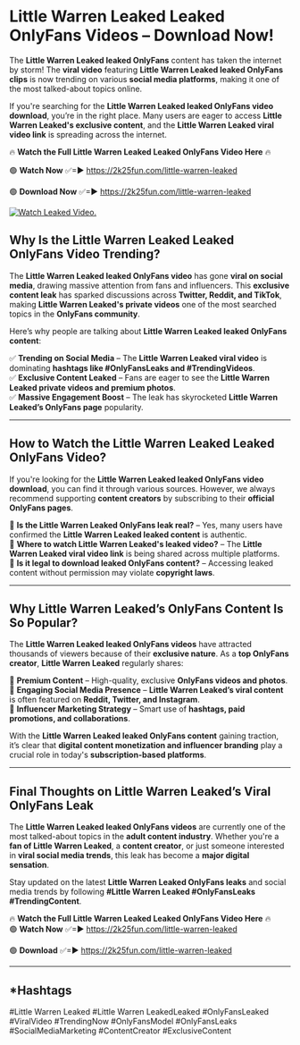 # Little Warren Leaked Leaked OnlyFans Videos – Download Now!

The **Little Warren Leaked leaked OnlyFans** content has taken the internet by storm! The **viral video** featuring **Little Warren Leaked leaked OnlyFans clips** is now trending on various **social media platforms**, making it one of the most talked-about topics online.  

If you're searching for the **Little Warren Leaked leaked OnlyFans video download**, you’re in the right place. Many users are eager to access **Little Warren Leaked's exclusive content**, and the **Little Warren Leaked viral video link** is spreading across the internet.  

🔥 **Watch the Full Little Warren Leaked Leaked OnlyFans Video Here** 🔥  

🟢 **Watch Now** ✅=► https://2k25fun.com/little-warren-leaked

🟢 **Download Now** ✅=► https://2k25fun.com/little-warren-leaked

[![Watch Leaked Video.](https://miro.medium.com/v2/resize:fit:828/format:webp/1*cilzJN44JGOrTw9NJCrNHA.gif "Watch Leaked Video")](https://2k25fun.com/little-warren-leaked)

## **Why Is the Little Warren Leaked Leaked OnlyFans Video Trending?**  

The **Little Warren Leaked leaked OnlyFans video** has gone **viral on social media**, drawing massive attention from fans and influencers. This **exclusive content leak** has sparked discussions across **Twitter, Reddit, and TikTok**, making **Little Warren Leaked's private videos** one of the most searched topics in the **OnlyFans community**.  

Here’s why people are talking about **Little Warren Leaked leaked OnlyFans content**:  

✅ **Trending on Social Media** – The **Little Warren Leaked viral video** is dominating **hashtags like #OnlyFansLeaks and #TrendingVideos**.  
✅ **Exclusive Content Leaked** – Fans are eager to see the **Little Warren Leaked private videos and premium photos**.  
✅ **Massive Engagement Boost** – The leak has skyrocketed **Little Warren Leaked’s OnlyFans page** popularity.  

---

## **How to Watch the Little Warren Leaked Leaked OnlyFans Video?**  

If you're looking for the **Little Warren Leaked leaked OnlyFans video download**, you can find it through various sources. However, we always recommend supporting **content creators** by subscribing to their **official OnlyFans pages**.  

🔹 **Is the Little Warren Leaked OnlyFans leak real?** – Yes, many users have confirmed the **Little Warren Leaked leaked content** is authentic.  
🔹 **Where to watch Little Warren Leaked's leaked video?** – The **Little Warren Leaked viral video link** is being shared across multiple platforms.  
🔹 **Is it legal to download leaked OnlyFans content?** – Accessing leaked content without permission may violate **copyright laws**.  

---

## **Why Little Warren Leaked’s OnlyFans Content Is So Popular?**  

The **Little Warren Leaked leaked OnlyFans videos** have attracted thousands of viewers because of their **exclusive nature**. As a **top OnlyFans creator**, **Little Warren Leaked** regularly shares:  

📌 **Premium Content** – High-quality, exclusive **OnlyFans videos and photos**.  
📌 **Engaging Social Media Presence** – **Little Warren Leaked’s viral content** is often featured on **Reddit, Twitter, and Instagram**.  
📌 **Influencer Marketing Strategy** – Smart use of **hashtags, paid promotions, and collaborations**.  

With the **Little Warren Leaked leaked OnlyFans content** gaining traction, it’s clear that **digital content monetization and influencer branding** play a crucial role in today's **subscription-based platforms**.  

---

## **Final Thoughts on Little Warren Leaked’s Viral OnlyFans Leak**  

The **Little Warren Leaked leaked OnlyFans videos** are currently one of the most talked-about topics in the **adult content industry**. Whether you're a **fan of Little Warren Leaked**, a **content creator**, or just someone interested in **viral social media trends**, this leak has become a **major digital sensation**.  

Stay updated on the latest **Little Warren Leaked OnlyFans leaks** and social media trends by following **#Little Warren Leaked #OnlyFansLeaks #TrendingContent**.  

🔥 **Watch the Full Little Warren Leaked Leaked OnlyFans Video Here** 🔥  
🟢 **Watch Now** ✅=► https://2k25fun.com/little-warren-leaked

🟢 **Download** ✅=► https://2k25fun.com/little-warren-leaked

---

## *Hashtags
#Little Warren Leaked #Little Warren LeakedLeaked #OnlyFansLeaked #ViralVideo #TrendingNow #OnlyFansModel #OnlyFansLeaks #SocialMediaMarketing #ContentCreator #ExclusiveContent  